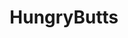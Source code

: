 ---
title: HungryButts
crosslinks:
- ThatPerfectAss
- myult1mateischarging
- PantyPeel
- ass
- HonestPosts
- anastasia_shcheglova
- MassiveTitsnAss
- GWNerdy
- whooties
- Malmalloy
- pawg
- pixelartnsfw
- AmandaEliseLee
- TeenyGinger
- messyjessie58
- Fay_Suicide
---